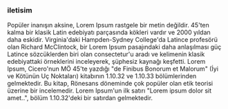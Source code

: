 ### iletisim

Popüler inanışın aksine, Lorem Ipsum rastgele bir metin değildir. 45'ten kalma bir klasik Latin edebiyatı parçasında kökleri vardır ve 2000 yıldan daha eskidir. Virginia'daki Hampden-Sydney College'da Latince profesörü olan Richard McClintock, bir Lorem Ipsum pasajındaki daha anlaşılması güç Latince sözcüklerden biri olan consectetur'u aradı ve kelimenin klasik edebiyattaki örneklerini inceleyerek, şüphesiz kaynağı keşfetti. Lorem Ipsum, Cicero'nun MÖ 45'te yazdığı "de Finibus Bonorum et Malorum" (İyi ve Kötünün Uç Noktaları) kitabının 1.10.32 ve 1.10.33 bölümlerinden gelmektedir. Bu kitap, Rönesans döneminde çok popüler olan etik teorisi üzerine bir incelemedir. Lorem Ipsum'un ilk satırı "Lorem ipsum dolor sit amet..", bölüm 1.10.32'deki bir satırdan gelmektedir.
